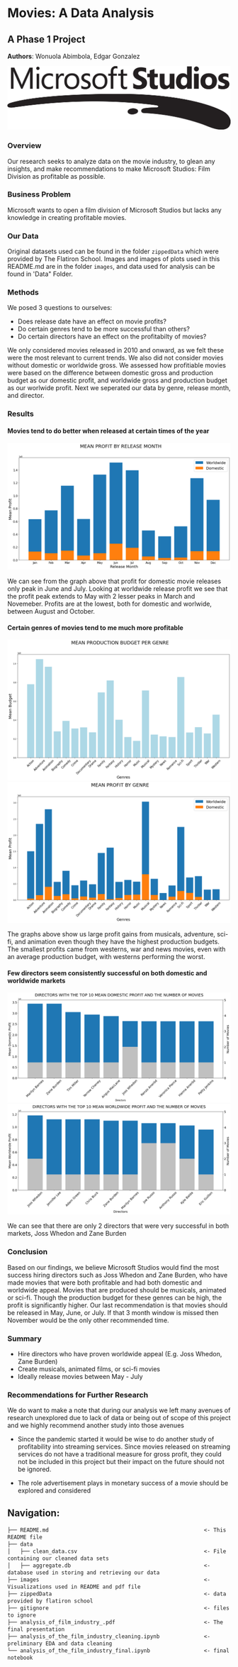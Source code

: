 # Movies: A Data Analysis

## A Phase 1 Project

**Authors**: Wonuola Abimbola, Edgar Gonzalez

![img](./images/Microsoft_Studios_Logo.png)


### Overview

Our research seeks to analyze data on the movie industry, to glean any insights, and make recommendations to make Microsoft Studios: Film Division as profitable as possible.

### Business Problem

Microsoft wants to open a film division of Microsoft Studios but lacks any knowledge in creating profitable movies. 


### Our Data 

Original datasets used can be found in the folder `zippedData` which were provided by The Flatiron School.
Images and images of plots used in this README.md are in the folder `images`, and data used for analysis can be found in 'Data" Folder.


### Methods

We posed 3 questions to ourselves:

 - Does release date have an effect on movie profits?
 - Do certain genres tend to be more successful than others?
 - Do certain directors have an effect on the profitabilty of movies?

We only considered movies released in 2010 and onward, as we felt these were the most relevant to current trends. We also did not consider movies without domestic or worldwide gross. We assessed how profitiable movies were based on the difference between domestic gross and production budget as our domestic profit, and worldwide gross and production budget as our worlwide profit. Next we seperated our data by genre, release month, and director.

### Results
#### Movies tend to do better when released at certain times of the year
![img](./images/mean_profit_by_month.png)

We can see from the graph above that profit for domestic movie releases only peak in June and July. 
Looking at worldwide release profit we see that the profit peak extends to May with 2 lesser peaks in March and Novemeber. Profits are at the lowest, both for domestic and worlwide, between August and October.

#### Certain genres of movies tend to me much more profitable
![img](./images/mean_production_budget_by_genre.png)
![img](./images/mean_profit_by_genre.png)

The graphs above show us large profit gains from musicals, adventure, sci-fi, and animation even though they have the highest production budgets. The smallest profits came from westerns, war and news movies, even with an average production budget, with westerns performing the worst.

#### Few directors seem consistently successful on both domestic and worldwide markets
![img](./images/director_mean_dom_prof_num_of_movies.png)
![img](./images/director_mean_world_prof_num_of_movies.png)

We can see that there are only 2 directors that were very successful in both markets, Joss Whedon and Zane Burden

### Conclusion

Based on our findings, we believe Microsoft Studios would find the most success hiring directors such as Joss Whedon and Zane Burden, who have made movies that were both profitable and had both domestic and worldwide appeal. 
Movies that are produced should be musicals, animated or sci-fi. Though the production budget for these genres can be high, the profit is significantly higher. 
Our last recommendation is that movies should be released in May, June, or July. If that 3 month window is missed then November would be the only other recommended time.

### Summary

 - Hire directors who have proven worldwide appeal (E.g. Joss Whedon, Zane Burden)
 - Create musicals, animated films, or sci-fi movies
 - Ideally release movies between May - July

### Recommendations for Further Research

We do want to make a note that during our analysis we left many avenues of research unexplored due to lack of data or being out of scope of this project and we highly recommend another study into those avenues

 - Since the pandemic started it would be wise to do another study of profitability into streaming services. Since movies released on streaming services do not have a traditional measure for gross profit, they could not be included in this project but their impact on the future should not be ignored.

 - The role advertisement plays in monetary success of a movie should be explored and considered

## Navigation:

```
├── README.md                                                 <- This README file
├── data
│   ├── clean_data.csv                                        <- File containing our cleaned data sets
│   ├── aggregate.db                                          <- database used in storing and retrieving our data
├── images                                                    <- Visualizations used in README and pdf file
├── zippedData                                                <- data provided by flatiron school
├── gitignore                                                 <- files to ignore
├── analysis_of_film_industry_.pdf                            <- The final presentation
├── analysis_of_the_film_industry_cleaning.ipynb              <- preliminary EDA and data cleaning
└── analysis_of_the_film_industry_final.ipynb                 <- final notebook






